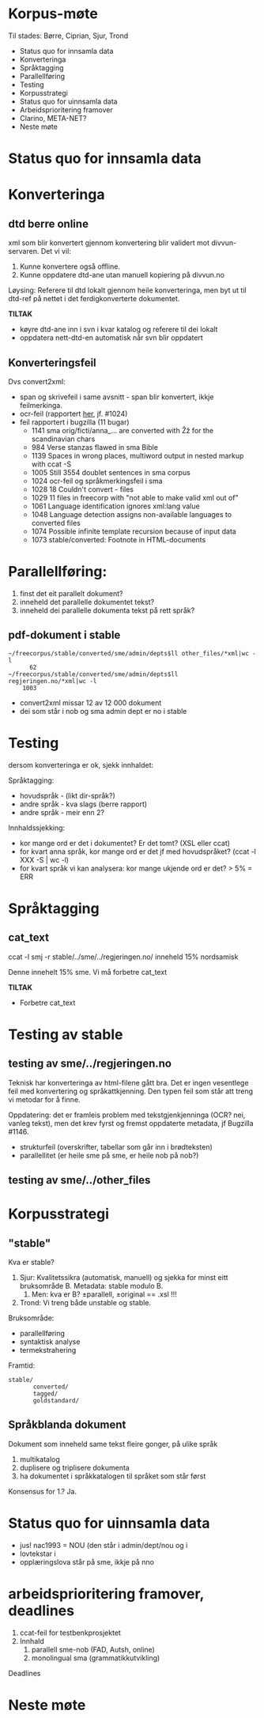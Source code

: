# Korpus-møte

Til stades: Børre, Ciprian, Sjur, Trond

* Status quo for innsamla data
* Konverteringa
* Språktagging
* Parallellføring
* Testing
* Korpusstrategi
* Status quo for uinnsamla data
* Arbeidsprioritering framover
* Clarino, META-NET?
* Neste møte

#  Status quo for innsamla data

#  Konverteringa

## dtd berre online

xml som blir konvertert gjennom konvertering blir validert mot divvun-servaren.
Det vi vil: 

1. Kunne konvertere også offline.
1. Kunne oppdatere dtd-ane utan manuell kopiering på divvun.no

Løysing: Referere til dtd lokalt gjennom heile konverteringa, men byt ut til
dtd-ref på nettet i det ferdigkonverterte dokumentet.

**TILTAK**

* køyre dtd-ane inn i svn i kvar katalog og referere til dei lokalt
* oppdatera nett-dtd-en automatisk når svn blir oppdatert

##  Konverteringsfeil

Dvs convert2xml:

* span og skrivefeil i same avsnitt - span blir konvertert, ikkje feilmerkinga.
* ocr-feil (rapportert [her](/ling/corpus_errors_sma_analysis.txt), jf. #1024)
* feil rapportert i bugzilla (11 bugar)
    - 1141	sma orig/ficti/anna_... are converted with Žž for the scandinavian chars
    - 984 	Verse stanzas flawed in sma Bible
    - 1139	Spaces in wrong places, multiword output in nested markup with ccat -S
    - 1005	Still 3554 doublet sentences in sma corpus
    - 1024	ocr-feil og språkmerkingsfeil i sma
    - 1028	18 Couldn't convert - files
    - 1029	11 files in freecorp with "not able to make valid xml out of"
    - 1061	Language identification ignores xml:lang value
    - 1048	Language detection assigns non-available languages to converted files
    - 1074	Possible infinite template recursion because of input data
    - 1073	stable/converted: Footnote in HTML-documents

#  Parallellføring:

1. finst det eit parallelt dokument?
1. inneheld det parallelle dokumentet tekst?
1. inneheld dei parallelle dokumenta tekst på rett språk?

##  pdf-dokument i stable

```
~/freecorpus/stable/converted/sme/admin/depts$ll other_files/*xml|wc -l
      62
~/freecorpus/stable/converted/sme/admin/depts$ll regjeringen.no/*xml|wc -l
    1003
```

* convert2xml missar 12 av 12 000 dokument
* dei som står i nob og sma admin dept er no i stable

# Testing

dersom konverteringa er ok, sjekk innhaldet:

Språktagging:
* hovudspråk - (likt dir-språk?)
* andre språk - kva slags (berre rapport)
* andre språk - meir enn 2?

Innhaldssjekking:
* kor mange ord er det i dokumentet? Er det tomt? (XSL eller ccat)
* for kvart anna språk, kor mange ord er det jf med hovudspråket? (ccat -l XXX -S | wc -l)
* for kvart språk vi kan analysera: kor mange ukjende ord er det? > 5% = ERR

#  Språktagging

## cat_text

ccat -l smj -r stable/../sme/../regjeringen.no/ inneheld 15% nordsamisk

Denne innehelt 15% sme. Vi må forbetre cat_text

**TILTAK**

* Forbetre cat_text

#  Testing av stable

##  testing av sme/../regjeringen.no

Teknisk har konverteringa av html-filene gått bra. Det er ingen vesentlege feil med konvertering og språkattkjenning. Den typen feil som står att treng vi metodar for å finne.

Oppdatering: det er framleis problem med tekstgjenkjenninga (OCR? nei, vanleg tekst), men det krev fyrst og fremst oppdaterte metadata, jf Bugzilla #1146.

* strukturfeil (overskrifter, tabellar som går inn i brødteksten)
* parallellitet (er heile sme på sme, er heile nob på nob?)

##  testing av sme/../other_files

#  Korpusstrategi

##  "stable"

Kva er stable?

1. Sjur: Kvalitetssikra (automatisk, manuell) og sjekka for minst eitt bruksområde B. Metadata: stable modulo B. 
    1. Men: kva er B? ±parallell, ±original == .xsl !!!
1. Trond: Vi treng både unstable og stable.

Bruksområde:
* parallellføring
* syntaktisk analyse
* termekstrahering

Framtid:

```
stable/
	   converted/
	   tagged/
	   goldstandard/
```

## Språkblanda dokument

Dokument som inneheld same tekst fleire gonger, på ulike språk
1. multikatalog
1. duplisere og triplisere dokumenta
1. ha dokumentet i språkkatalogen til språket som står først

Konsensus for 1.? Ja.

#  Status quo for uinnsamla data

* jus! nac1993 = NOU (den står i admin/dept/nou og i 
* lovtekstar i 
* opplæringslova står på sme, ikkje på nno

# arbeidsprioritering framover, deadlines

1. ccat-feil for testbenkprosjektet
1. Innhald
    1. parallell sme-nob (FAD, Autsh, online)
    1. monolingual sma (grammatikkutvikling)

Deadlines

#  Neste møte
